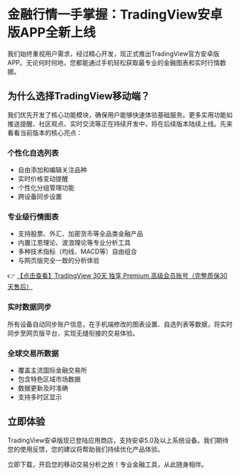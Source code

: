 # 金融行情一手掌握：TradingView安卓版APP全新上线

我们始终重视用户需求，经过精心开发，现正式推出TradingView官方安卓版APP。无论何时何地，您都能通过手机轻松获取最专业的金融图表和实时行情数据。

## 为什么选择TradingView移动端？

我们优先开发了核心功能模块，确保用户能够快速体验基础服务。更多实用功能如推送提醒、社区观点、实时交流等正在持续开发中，将在后续版本陆续上线。先来看看当前版本的核心亮点：

### 个性化自选列表
- 自由添加和编辑关注品种
- 实时价格变动提醒
- 个性化分组管理功能
- 跨设备同步设置

### 专业级行情图表
- 支持股票、外汇、加密货币等全品类金融产品
- 内置江恩理论、波浪理论等专业分析工具
- 多种技术指标（均线、MACD等）自由组合
- 与网页版完全一致的分析体验

👉 [【点击查看】TradingView 30天 独享 Premium 高级会员账号（完整质保30天售后）](https://bit.ly/TradingView-Pro)

### 实时数据同步
所有设备自动同步账户信息，在手机端修改的图表设置、自选列表等数据，将实时同步至网页版平台，实现无缝衔接的交易体验。

### 全球交易所数据
- 覆盖主流国际金融交易所
- 包含特色区域市场数据
- 数据更新及时准确
- 支持多时区显示

## 立即体验
TradingView安卓版现已登陆应用商店，支持安卓5.0及以上系统设备。我们期待您的使用反馈，您的建议将帮助我们持续优化产品体验。

立即下载，开启您的移动交易分析之旅！专业金融工具，从此随身相伴。